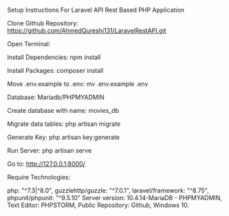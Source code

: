 Setup Instructions For Laravel API Rest Based PHP Application

Clone Github Repository: https://github.com/AhmedQureshi131/LaravelRestAPI.git

Open Terminal:

Install Dependencies: npm install

Install Packages: composer install

Move .env.example to .env: mv .env.example .env

Database: Mariadb/PHPMYADMIN

Create database with name: movies_db

Migrate data tables: php artisan migrate 

Generate Key:  php artisan key:generate

Run Server: php artisan serve

Go to: http://127.0.0.1:8000/

Require Technologies: 

   php: "^7.3|^8.0",
   guzzlehttp/guzzle: "^7.0.1",
   laravel/framework: "^8.75",
   phpunit/phpunit: "^9.5.10"
   Server version: 10.4.14-MariaDB - PHPMYADMIN,
   Text Editor: PHPSTORM,
   Public Repository: Github,
   Windows 10.
